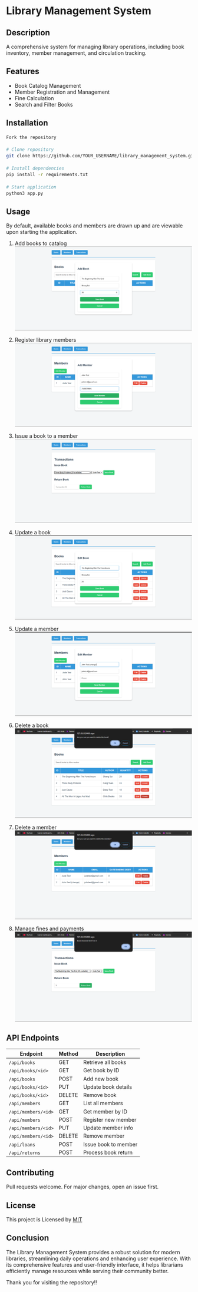# Library Management System

## Description

A comprehensive system for managing library operations, including book inventory, member management, and circulation tracking.

## Features

- Book Catalog Management
- Member Registration and Management
- Fine Calculation
- Search and Filter Books

## Installation

```bash
Fork the repository

# Clone repository
git clone https://github.com/YOUR_USERNAME/library_management_system.git

# Install dependencies
pip install -r requirements.txt

# Start application
python3 app.py
```

## Usage

By default, available books and members are drawn up and are viewable upon starting the application.

1. Add books to catalog
![create_book](./photos/create_book.png)

2. Register library members
![create_member](./photos/create_member.png)

3. Issue a book to a member
![issue_book](./photos/issue_book.png)

4. Update a book
![update_book](./photos/update_book.png)

5. Update a member
![update_member](./photos/update_member.png)

6. Delete a book
![delete_book](./photos/delete_book.png)

7. Delete a member
![delete_member](./photos/delete_member.png)

8. Manage fines and payments
![return_book](./photos/return_book.png)

## API Endpoints

| Endpoint | Method | Description |
|----------|---------|-------------|
| `/api/books` | GET | Retrieve all books |
| `/api/books/<id>` | GET | Get book by ID |
| `/api/books` | POST | Add new book |
| `/api/books/<id>` | PUT | Update book details |
| `/api/books/<id>` | DELETE | Remove book |
| `/api/members` | GET | List all members |
| `/api/members/<id>` | GET | Get member by ID |
| `/api/members` | POST | Register new member |
| `/api/members/<id>` | PUT | Update member info |
| `/api/members/<id>` | DELETE | Remove member |
| `/api/loans` | POST | Issue book to member |
| `/api/returns` | POST | Process book return |

## Contributing

Pull requests welcome. For major changes, open an issue first.

## License

This project is Licensed by [MIT](https://choosealicense.com/licenses/mit/)

## Conclusion

The Library Management System provides a robust solution for modern libraries, streamlining daily operations and enhancing user experience. With its comprehensive features and user-friendly interface, it helps librarians efficiently manage resources while serving their community better.

Thank you for visiting the repository!!
